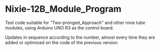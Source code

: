 # Nixie-12B_Module_Program
Test code suitable for "Two-pronged_Approach" and other nixie tube modules, using Arduino UNO R3 as the control board.

Updates in sequence according to the number, almost every time they are added or optimized on the code of the previous version
